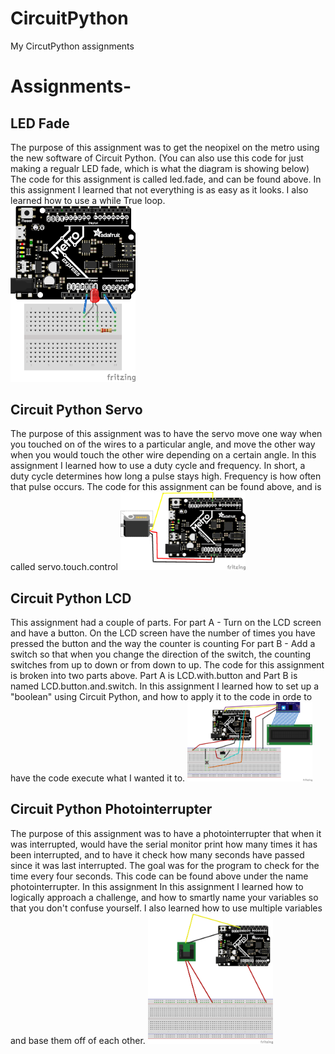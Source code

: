 # CircuitPython
My CircutPython assignments

# Assignments-
## LED Fade
The purpose of this assignment was to get the neopixel on the metro using the new software of Circuit Python. (You can also use this code for just making a regualr LED fade, which is what the diagram is showing below) The code for this assignment is called led.fade, and can be found above. In this assignment I learned that not everything is as easy as it looks. I also learned how to use a while True loop.   
<img src="Media/LED_Fade_Fritzing_bb.png" width="200">

## Circuit Python Servo
The purpose of this assignment was to have the servo move one way when you touched on of the wires to a particular angle, and move the other way when you would touch the other wire depending on a certain angle. In this assignment I learned how to use a duty cycle and frequency. In short, a duty cycle determines how long a pulse stays high. Frequency is how often that pulse occurs. The code for this assignment can be found above, and is called servo.touch.control
<img src = "Media/Servo_bb.png" width = "200">

## Circuit Python LCD
This assignment had a couple of parts. 
For part A - Turn on the LCD screen and have a button. On the LCD screen have the number of times you have pressed the button and the way the counter is counting 
For part B - Add a switch so that when you change the direction of the switch, the counting switches from up to down or from down to up. The code for this assignment is broken into two parts above. Part A is LCD.with.button and Part B is named LCD.button.and.switch. In this assignment I learned how to set up a "boolean" using Circuit Python, and how to apply it to the code in orde to have the code execute what I wanted it to. 
<img src = "Media/LCDWiring.png" width = "200">

## Circuit Python Photointerrupter
The purpose of this assignment was to have a photointerrupter that when it was interrupted, would have the serial monitor print how many times it has been interrupted, and to have it check how many seconds have passed since it was last interrupted. The goal was for the program to check for the time every four seconds. This code can be found above under the name photointerrupter. In this assignment In this assignment I learned how to logically approach a challenge, and how to smartly name your variables so that you don't confuse yourself. I also learned how to use multiple variables and base them off of each other. 
<img src = "Media/Photointerrupter%20assignment.png" width = "200" > 